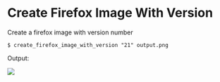 Create Firefox Image With Version
=================================

Create a firefox image with version number

    $ create_firefox_image_with_version "21" output.png

Output:
    
![](http://i.imgur.com/VdMnMQM.png)
